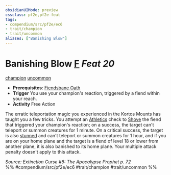```yaml
---
obsidianUIMode: preview
cssclass: pf2e,pf2e-feat
tags:
- compendium/src/pf2e/ec6
- trait/champion
- trait/uncommon
aliases: ["Banishing Blow"]
---
```

# Banishing Blow  [F](../../Rules/core-rulebook/chapter-9-playing-the-game.md#Actions "Free Action") *Feat 20*  
[champion](../../Rules/traits/champion.md)  [uncommon](../../Rules/traits/uncommon.md)  

- **Prerequisites**: [Fiendsbane Oath](fiendsbane-oath.md)
- **Trigger** You use your champion's reaction, triggered by a fiend within your reach.
- **Activity** Free Action

The erratic teleportation magic you experienced in the Kortos Mounts has taught you a few tricks. You attempt an [Athletics](../skills.md#Athletics) check to [Shove](../../Rules/actions/shove.md) the fiend that triggered your champion's reaction; on a success, the target can't teleport or summon creatures for 1 minute. On a critical success, the target is also [stunned](../../Rules/conditions.md#Stunned) and can't teleport or summon creatures for 1 hour, and if you are on your home plane and the target is a fiend of level 18 or lower from another plane, it is also banished to its home plane. Your multiple attack penalty doesn't apply to this attack.

*Source: Extinction Curse #6: The Apocalypse Prophet p. 72*  
%% #compendium/src/pf2e/ec6 #trait/champion #trait/uncommon %%